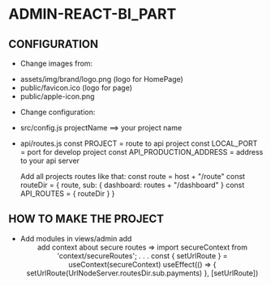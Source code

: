 # ADMIN-REACT-BI_PART

## CONFIGURATION

* Change images from:
- assets/img/brand/logo.png (logo for HomePage)
- public/favicon.ico (logo for page)
- public/apple-icon.png

* Change configuration:
- src/config.js
    projectName ==> your project name
- api/routes.js
    const PROJECT = route to api project
    const LOCAL_PORT = port for develop project
    const API_PRODUCTION_ADDRESS = address to your api server

    Add all projects routes like that:
    const route = host + "/route"
    const routeDir = {
        route,
        sub: {
            dashboard: routes + "/dashboard"
        }
    const API_ROUTES = {
        routeDir
    }
}

## HOW TO MAKE THE PROJECT

* Add modules in views/admin
    add <Header />
    add context about secure routes => 
        import secureContext from 'context/secureRoutes';
        .
        .
        .
         const { setUrlRoute } = useContext(secureContext)
            useEffect(() => {
                setUrlRoute(UrlNodeServer.routesDir.sub.payments)
            }, [setUrlRoute])